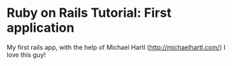 # Ruby on Rails Tutorial: First application

My first rails app, with the help of Michael Hartl (http://michaelhartl.com/)
I love this guy!